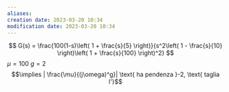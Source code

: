 ```yaml
---
aliases: 
creation date: 2023-03-20 10:34
modification date: 2023-03-20 10:34
---
```


$$
G(s) = \frac{100(1-s)\left( 1 + \frac{s}{5} \right)}{s^2\left( 1 - \frac{s}{10} \right)\left( 1 + \frac{s}{100} \right)^2}
$$
$\mu = 100$
$g = 2$
$$\implies | \frac{\mu}{(j\omega)^g}| \text{ ha pendenza }-2, \text{ taglia l'}$$



